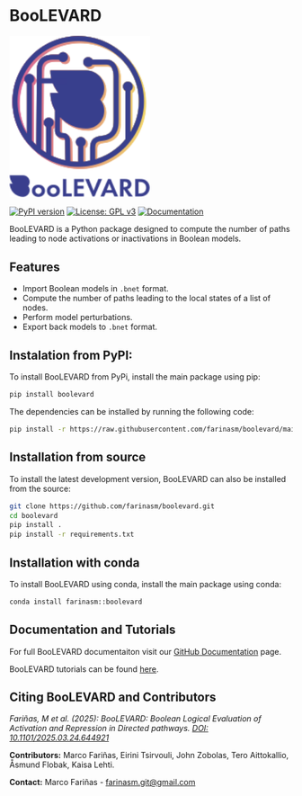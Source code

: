 # BooLEVARD

<a href="[Logo](https://github.com/farinasm/boolevard/blob/main/docs/Logo.svg)">
    <img src="https://github.com/farinasm/boolevard/blob/main/src/Logo.svg" alt="Logo" width="250">
</a>

[![PyPI version](https://img.shields.io/pypi/v/boolevard)](https://pypi.org/project/boolevard/)
[![License: GPL v3](https://img.shields.io/badge/License-GPLv3-blue.svg)](https://github.com/farinasm/boolevard/blob/main/LICENSE/)
[![Documentation](https://img.shields.io/badge/docs-latest-brightgreen.svg)](https://github.com/farinasm/boolevard/)

BooLEVARD is a Python package designed to compute the number of paths leading to node activations or inactivations in Boolean models.

## Features

- Import Boolean models in `.bnet` format.
- Compute the number of paths leading to the local states of a list of nodes.
- Perform model perturbations.
- Export back models to `.bnet` format.

## Instalation from PyPI:

To install BooLEVARD from PyPi, install the main package using pip:

```bash
pip install boolevard
```

The dependencies can be installed by running the following code:

```bash
pip install -r https://raw.githubusercontent.com/farinasm/boolevard/main/requirements.txt
```

## Installation from source

To install the latest development version, BooLEVARD can also be installed from the source:

```bash
git clone https://github.com/farinasm/boolevard.git
cd boolevard
pip install .
pip install -r requirements.txt
```

## Installation with conda

To install BooLEVARD using conda, install the main package using conda:

```bash
conda install farinasm::boolevard
```

## Documentation and Tutorials

For full BooLEVARD documentaiton visit our [GitHub Documentation](https://farinasm.github.io/boolevard) page.

BooLEVARD tutorials can be found [here](https://github.com/farinasm/boolevard/tree/main/tutorials).

## Citing BooLEVARD and Contributors

*Fariñas, M et al. (2025): BooLEVARD: Boolean Logical Evaluation of Activation and Repression in Directed pathways. [DOI: 10.1101/2025.03.24.644921](https://doi.org/10.1101/2025.03.24.644921)*

**Contributors:** Marco Fariñas, Eirini Tsirvouli, John Zobolas, Tero Aittokallio, Åsmund Flobak, Kaisa Lehti.

**Contact:** Marco Fariñas - farinasm.git@gmail.com
